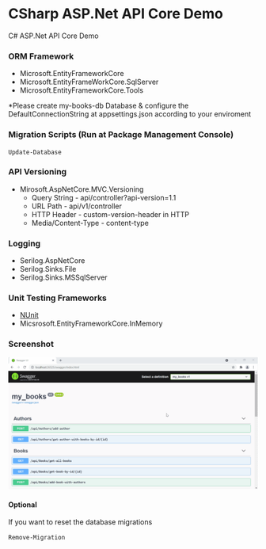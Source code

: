 # CSharp ASP.Net API Core Demo

C# ASP.Net API Core Demo

### ORM Framework

- Microsoft.EntityFrameworkCore
- Microsoft.EntityFrameWorkCore.SqlServer
- Microsoft.EntityFrameworkCore.Tools

*Please create my-books-db Database & configure the DefaultConnectionString at appsettings.json according to your enviroment

### Migration Scripts (Run at Package Management Console)

```
Update-Database
```

### API Versioning

- Mirosoft.AspNetCore.MVC.Versioning
  - Query String - api/controller?api-version=1.1
  - URL Path  - api/v1/controller
  - HTTP Header - custom-version-header in HTTP
  - Media/Content-Type - content-type


### Logging

- Serilog.AspNetCore
- Serilog.Sinks.File
- Serilog.Sinks.MSSqlServer


### Unit Testing Frameworks

- [NUnit](https://nunit.org/)
- Micsrosoft.EntityFrameworkCore.InMemory

### Screenshot
<img src="https://github.com/ongyishen/CSharpWebAPICoreDemo/blob/main/Sample.gif?raw=true" />


#### Optional

If you want to reset the database migrations
```
Remove-Migration
```